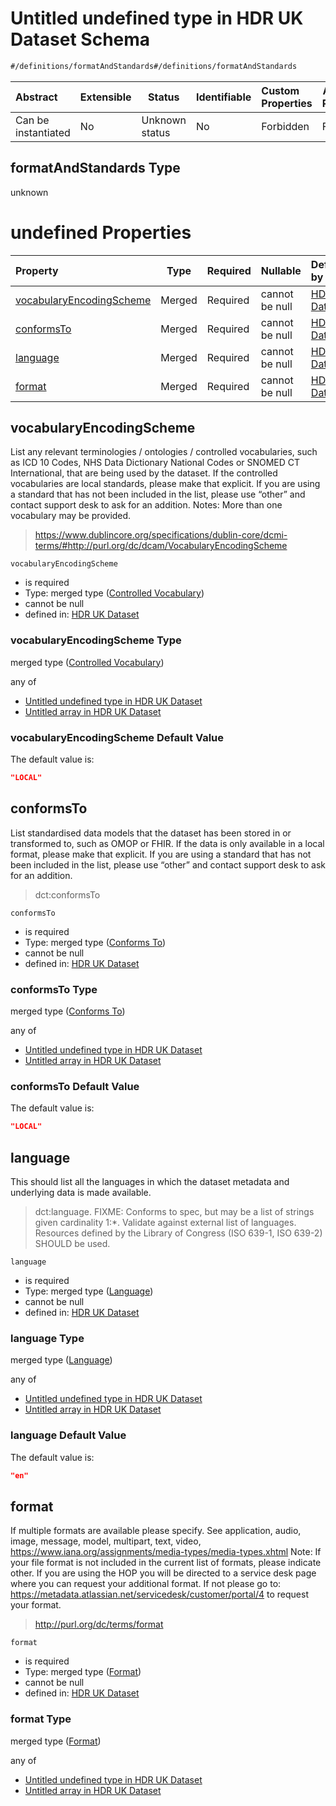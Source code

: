 # Untitled undefined type in HDR UK Dataset Schema

```txt
#/definitions/formatAndStandards#/definitions/formatAndStandards
```




| Abstract            | Extensible | Status         | Identifiable | Custom Properties | Additional Properties | Access Restrictions | Defined In                                                                                         |
| :------------------ | ---------- | -------------- | ------------ | :---------------- | --------------------- | ------------------- | -------------------------------------------------------------------------------------------------- |
| Can be instantiated | No         | Unknown status | No           | Forbidden         | Forbidden             | none                | [dataset.schema.json\*](../../../schema/dataset/latest/dataset.schema.json "open original schema") |

## formatAndStandards Type

unknown

# undefined Properties

| Property                                              | Type   | Required | Nullable       | Defined by                                                                                                                                                                                                                                 |
| :---------------------------------------------------- | ------ | -------- | -------------- | :----------------------------------------------------------------------------------------------------------------------------------------------------------------------------------------------------------------------------------------- |
| [vocabularyEncodingScheme](#vocabularyEncodingScheme) | Merged | Required | cannot be null | [HDR UK Dataset](dataset-definitions-formatandstandards-properties-controlled-vocabulary.md "\#/properties/accessibility/formatAndStandards/vocabularyEncodingScheme#/definitions/formatAndStandards/properties/vocabularyEncodingScheme") |
| [conformsTo](#conformsTo)                             | Merged | Required | cannot be null | [HDR UK Dataset](dataset-definitions-formatandstandards-properties-conforms-to.md "\#/properties/accessibility/formatAndStandards/conformsTo#/definitions/formatAndStandards/properties/conformsTo")                                       |
| [language](#language)                                 | Merged | Required | cannot be null | [HDR UK Dataset](dataset-definitions-formatandstandards-properties-language.md "\#/properties/accessibility/formatAndStandards/language#/definitions/formatAndStandards/properties/language")                                              |
| [format](#format)                                     | Merged | Required | cannot be null | [HDR UK Dataset](dataset-definitions-formatandstandards-properties-format.md "\#/properties/accessibility/formatAndStandards/format#/definitions/formatAndStandards/properties/format")                                                    |

## vocabularyEncodingScheme

List any relevant terminologies / ontologies / controlled vocabularies, such as ICD 10 Codes, NHS Data Dictionary National Codes or SNOMED CT International, that are being used by the dataset. If the controlled vocabularies are local standards, please make that explicit. If you are using a standard that has not been included in the list, please use “other” and contact support desk to ask for an addition. Notes: More than one vocabulary may be provided.


> <https://www.dublincore.org/specifications/dublin-core/dcmi-terms/#http://purl.org/dc/dcam/VocabularyEncodingScheme>
>

`vocabularyEncodingScheme`

-   is required
-   Type: merged type ([Controlled Vocabulary](dataset-definitions-formatandstandards-properties-controlled-vocabulary.md))
-   cannot be null
-   defined in: [HDR UK Dataset](dataset-definitions-formatandstandards-properties-controlled-vocabulary.md "\#/properties/accessibility/formatAndStandards/vocabularyEncodingScheme#/definitions/formatAndStandards/properties/vocabularyEncodingScheme")

### vocabularyEncodingScheme Type

merged type ([Controlled Vocabulary](dataset-definitions-formatandstandards-properties-controlled-vocabulary.md))

any of

-   [Untitled undefined type in HDR UK Dataset](dataset-definitions-formatandstandards-properties-controlled-vocabulary-anyof-0.md "check type definition")
-   [Untitled array in HDR UK Dataset](dataset-definitions-formatandstandards-properties-controlled-vocabulary-anyof-1.md "check type definition")

### vocabularyEncodingScheme Default Value

The default value is:

```json
"LOCAL"
```

## conformsTo

List standardised data models that the dataset has been stored in or transformed to, such as OMOP or FHIR. If the data is only available in a local format, please make that explicit. If you are using a standard that has not been included in the list, please use “other” and contact support desk to ask for an addition.


> dct:conformsTo
>

`conformsTo`

-   is required
-   Type: merged type ([Conforms To](dataset-definitions-formatandstandards-properties-conforms-to.md))
-   cannot be null
-   defined in: [HDR UK Dataset](dataset-definitions-formatandstandards-properties-conforms-to.md "\#/properties/accessibility/formatAndStandards/conformsTo#/definitions/formatAndStandards/properties/conformsTo")

### conformsTo Type

merged type ([Conforms To](dataset-definitions-formatandstandards-properties-conforms-to.md))

any of

-   [Untitled undefined type in HDR UK Dataset](dataset-definitions-formatandstandards-properties-conforms-to-anyof-0.md "check type definition")
-   [Untitled array in HDR UK Dataset](dataset-definitions-formatandstandards-properties-conforms-to-anyof-1.md "check type definition")

### conformsTo Default Value

The default value is:

```json
"LOCAL"
```

## language

This should list all the languages in which the dataset metadata and underlying data is made available.


> dct:language. FIXME: Conforms to spec, but may be a list of strings given cardinality 1:\*. Validate against external list of languages. Resources defined by the Library of Congress (ISO 639-1, ISO 639-2) SHOULD be used.
>

`language`

-   is required
-   Type: merged type ([Language](dataset-definitions-formatandstandards-properties-language.md))
-   cannot be null
-   defined in: [HDR UK Dataset](dataset-definitions-formatandstandards-properties-language.md "\#/properties/accessibility/formatAndStandards/language#/definitions/formatAndStandards/properties/language")

### language Type

merged type ([Language](dataset-definitions-formatandstandards-properties-language.md))

any of

-   [Untitled undefined type in HDR UK Dataset](dataset-definitions-formatandstandards-properties-language-anyof-0.md "check type definition")
-   [Untitled array in HDR UK Dataset](dataset-definitions-formatandstandards-properties-language-anyof-1.md "check type definition")

### language Default Value

The default value is:

```json
"en"
```

## format

If multiple formats are available please specify. See application, audio, image, message, model, multipart, text, video, <https://www.iana.org/assignments/media-types/media-types.xhtml> Note: If your file format is not included in the current list of formats, please indicate other. If you are using the HOP you will be directed to a service desk page where you can request your additional format. If not please go to: <https://metadata.atlassian.net/servicedesk/customer/portal/4> to request your format.


> <http://purl.org/dc/terms/format>
>

`format`

-   is required
-   Type: merged type ([Format](dataset-definitions-formatandstandards-properties-format.md))
-   cannot be null
-   defined in: [HDR UK Dataset](dataset-definitions-formatandstandards-properties-format.md "\#/properties/accessibility/formatAndStandards/format#/definitions/formatAndStandards/properties/format")

### format Type

merged type ([Format](dataset-definitions-formatandstandards-properties-format.md))

any of

-   [Untitled undefined type in HDR UK Dataset](dataset-definitions-formatandstandards-properties-format-anyof-0.md "check type definition")
-   [Untitled array in HDR UK Dataset](dataset-definitions-formatandstandards-properties-format-anyof-1.md "check type definition")

